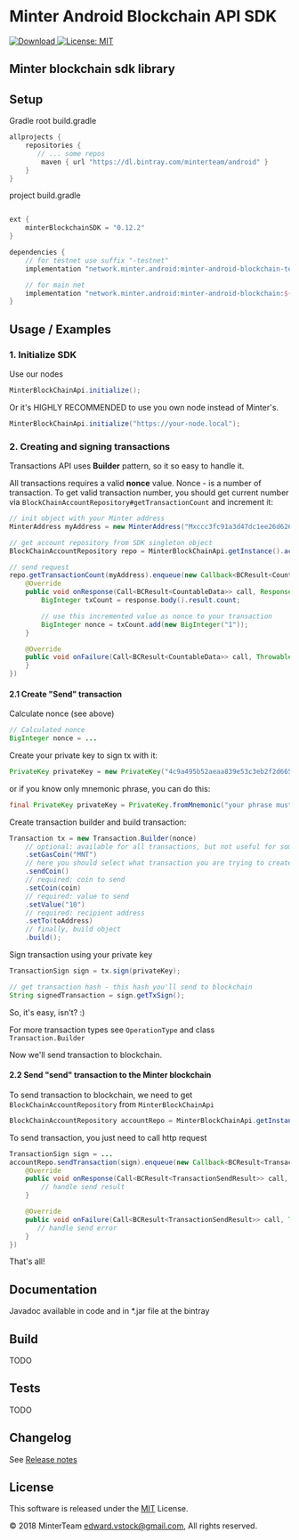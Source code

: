 Minter Android Blockchain API SDK
=================================
[![Download](https://api.bintray.com/packages/minterteam/android/minter-android-blockchain-testnet/images/download.svg) ](https://bintray.com/minterteam/android/minter-android-blockchain-testnet/_latestVersion)
[![License: MIT](https://img.shields.io/badge/License-MIT-yellow.svg)](LICENSE.txt)


Minter blockchain sdk library
-----------------------------------------------------------------

## Setup

Gradle
root build.gradle
```groovy
allprojects {
    repositories {
       // ... some repos
        maven { url "https://dl.bintray.com/minterteam/android" }
    }
}
```

project build.gradle
```groovy

ext {
    minterBlockchainSDK = "0.12.2"
}

dependencies {
    // for testnet use suffix "-testnet"
    implementation "network.minter.android:minter-android-blockchain-testnet:${minterBlockchainSDK}"

    // for main net
    implementation "network.minter.android:minter-android-blockchain:${minterBlockchainSDK}"
}
```

## Usage / Examples
### 1. Initialize SDK

Use our nodes
```java
MinterBlockChainApi.initialize();
```

Or it's HIGHLY RECOMMENDED to use you own node instead of Minter's.
```java
MinterBlockChainApi.initialize("https://your-node.local");
```

### 2. Creating and signing transactions

Transactions API uses **Builder** pattern, so it so easy to handle it.

All transactions requires a valid **nonce** value. Nonce - is a number of transaction. To get valid transaction number, you should get current number via `BlockChainAccountRepository#getTransactionCount` and increment it:

```java
// init object with your Minter address
MinterAddress myAddress = new MinterAddress("Mxccc3fc91a3d47dc1ee26d62611a09831f0214d62");

// get account repository from SDK singleton object
BlockChainAccountRepository repo = MinterBlockChainApi.getInstance().account();

// send request
repo.getTransactionCount(myAddress).enqueue(new Callback<BCResult<CountableData>>() {
    @Override
    public void onResponse(Call<BCResult<CountableData>> call, Response<BCResult<CountableData>> response) {
        BigInteger txCount = response.body().result.count;

        // use this incremented value as nonce to your transaction
        BigInteger nonce = txCount.add(new BigInteger("1"));
    }

    @Override
    public void onFailure(Call<BCResult<CountableData>> call, Throwable t) {
    }
})
```

#### 2.1 Create "Send" transaction
Calculate nonce (see above)
```java
// Calculated nonce
BigInteger nonce = ...
```

Create your private key to sign tx with it:
```java
PrivateKey privateKey = new PrivateKey("4c9a495b52aeaa839e53c3eb2f2d6650d892277bde58a24bb6a396f2bb31aa37");
```

or if you know only mnemonic phrase, you can do this:
```java
final PrivateKey privateKey = PrivateKey.fromMnemonic("your phrase must contains twenty words et cetera ...");
```

Create transaction builder and build transaction:
```java
Transaction tx = new Transaction.Builder(nonce)
    // optional: available for all transactions, but not useful for some transactions
    .setGasCoin("MNT")
    // here you should select what transaction you are trying to create, builder will select exact type
    .sendCoin()
    // required: coin to send
    .setCoin(coin)
    // required: value to send
    .setValue("10")
    // required: recipient address
    .setTo(toAddress)
    // finally, build object
    .build();
```

Sign transaction using your private key
```java
TransactionSign sign = tx.sign(privateKey);

// get transaction hash - this hash you'll send to blockchain
String signedTransaction = sign.getTxSign();
```


So, it's easy, isn't? :)

For more transaction types see `OperationType` and class `Transaction.Builder`

Now we'll send transaction to blockchain.

#### 2.2 Send "send" transaction to the Minter blockchain

To send transaction to blockchain, we need to get `BlockChainAccountRepository` from `MinterBlockChainApi`

```java
BlockChainAccountRepository accountRepo = MinterBlockChainApi.getInstance().account();
```

To send transaction, you just need to call http request
```java
TransactionSign sign = ...
accountRepo.sendTransaction(sign).enqueue(new Callback<BCResult<TransactionSendResult>>() {
    @Override
    public void onResponse(Call<BCResult<TransactionSendResult>> call, Response<BCResult<TransactionSendResult>> response) {
        // handle send result
    }

    @Override
    public void onFailure(Call<BCResult<TransactionSendResult>> call, Throwable t) {
       // handle send error
    }
})
```

That's all!


## Documentation

Javadoc available in code and in *.jar file at the bintray

## Build
TODO

## Tests
TODO

## Changelog

See [Release notes](RELEASE.md)


## License

This software is released under the [MIT](LICENSE.txt) License.

© 2018 MinterTeam <edward.vstock@gmail.com>, All rights reserved.